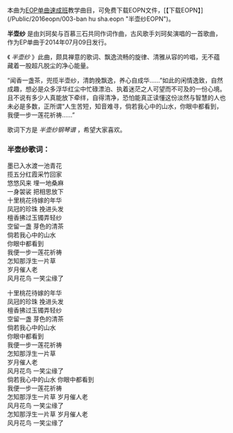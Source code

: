 

本曲为[EOP单曲速成班](/Video-albumpage-19-EOP单曲速成班-免费的EOP魔鬼训练营补充教程.html
"EOP单曲速成班")教学曲目，可免费下载EOPN文件，[【下载EOPN】](/Public/2016eopn/003-ban hu sha.eopn
"半壶纱EOPN")。

**半壶纱** 是由刘珂矣与百慕三石共同作词作曲，古风歌手刘珂矣演唱的一首歌曲，作为EP单曲于2014年07月09日发行。

《 _半壶纱_ 》此曲，颇具禅意的歌词、飘逸流畅的旋律、清雅从容的吟唱，无不蕴藏着一股超凡脱尘的净心能量。

“闻香一盏茶，兜揽半壶纱，清韵挽飘逸，养心自成华……”如此的闲情逸致，自然成趣，想必是众多浮华红尘中忙碌漂泊、执着迷茫之人可望而不可及的一份心境。且不说有多少人真能放下牵绊，自得清净，恐怕能真正读懂这份淡然与智慧的人也未必是多数，正所谓“人生苦短，知音难寻，倘若我心中的山水，你眼中都看到，我便一步一莲花祈祷……”

歌词下方是 _半壶纱钢琴谱_ ，希望大家喜欢。

### 半壶纱歌词：

墨已入水渡一池青花  
揽五分红霞采竹回家  
悠悠风来 埋一地桑麻  
一身袈裟 把相思放下  
十里桃花待嫁的年华  
凤冠的珍珠 挽进头发  
檀香拂过玉镯弄轻纱  
空留一盏 芽色的清茶  
倘若我心中的山水  
你眼中都看到  
我便一步一莲花祈祷  
怎知那浮生一片草  
岁月催人老  
风月花鸟 一笑尘缘了

十里桃花待嫁的年华  
凤冠的珍珠 挽进头发  
檀香拂过玉镯弄轻纱  
空留一盏 芽色的清茶  
倘若我心中的山水  
你眼中都看到  
我便一步一莲花祈祷  
怎知那浮生一片草  
岁月催人老  
风月花鸟 一笑尘缘了  
倘若我心中的山水 你眼中都看到  
我便一步一莲花祈祷  
怎知那浮生一片草 岁月催人老  
风月花鸟 一笑尘缘了  
怎知那浮生一片草 岁月催人老  
风月花鸟 一笑尘缘了

